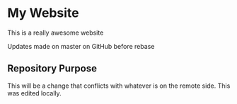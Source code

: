 # My Website

This is a really awesome website

Updates made on master on GitHub before rebase

## Repository Purpose
This will be a change that conflicts
with whatever is on the remote side.
This was edited locally.